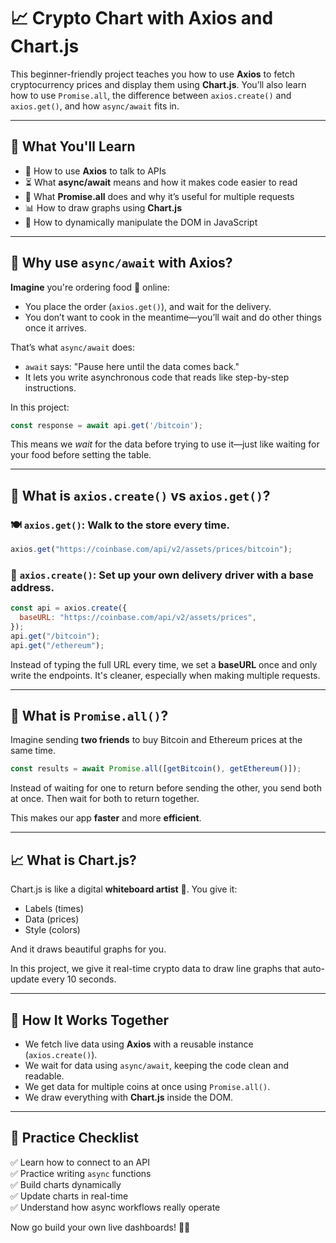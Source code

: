 # 📈 Crypto Chart with Axios and Chart.js

This beginner-friendly project teaches you how to use **Axios** to fetch cryptocurrency prices and display them using **Chart.js**. You’ll also learn how to use `Promise.all`, the difference between `axios.create()` and `axios.get()`, and how `async/await` fits in.

---

## 🧠 What You'll Learn

- 🔌 How to use **Axios** to talk to APIs
- ⏳ What **async/await** means and how it makes code easier to read
- 🤝 What **Promise.all** does and why it’s useful for multiple requests
- 📊 How to draw graphs using **Chart.js**
- 🧱 How to dynamically manipulate the DOM in JavaScript

---

## 🔄 Why use `async/await` with Axios?

**Imagine** you're ordering food 🥡 online:
- You place the order (`axios.get()`), and wait for the delivery.
- You don’t want to cook in the meantime—you’ll wait and do other things once it arrives.

That’s what `async/await` does:
- `await` says: "Pause here until the data comes back."
- It lets you write asynchronous code that reads like step-by-step instructions.

In this project:
```js
const response = await api.get('/bitcoin');
```
This means we *wait* for the data before trying to use it—just like waiting for your food before setting the table.

---

## 🔗 What is `axios.create()` vs `axios.get()`?

### 🍽️ `axios.get()`: Walk to the store every time.
```js
axios.get("https://coinbase.com/api/v2/assets/prices/bitcoin");
```

### 🚗 `axios.create()`: Set up your own delivery driver with a base address.
```js
const api = axios.create({
  baseURL: "https://coinbase.com/api/v2/assets/prices",
});
api.get("/bitcoin");
api.get("/ethereum");
```

Instead of typing the full URL every time, we set a **baseURL** once and only write the endpoints. It's cleaner, especially when making multiple requests.

---

## 🤝 What is `Promise.all()`?

Imagine sending **two friends** to buy Bitcoin and Ethereum prices at the same time.

```js
const results = await Promise.all([getBitcoin(), getEthereum()]);
```

Instead of waiting for one to return before sending the other, you send both at once. Then wait for both to return together.

This makes our app **faster** and more **efficient**.

---

## 📈 What is Chart.js?

Chart.js is like a digital **whiteboard artist** 🎨. You give it:
- Labels (times)
- Data (prices)
- Style (colors)

And it draws beautiful graphs for you.

In this project, we give it real-time crypto data to draw line graphs that auto-update every 10 seconds.

---

## 🧠 How It Works Together

- We fetch live data using **Axios** with a reusable instance (`axios.create()`).
- We wait for data using `async/await`, keeping the code clean and readable.
- We get data for multiple coins at once using `Promise.all()`.
- We draw everything with **Chart.js** inside the DOM.

---

## 🧪 Practice Checklist

✅ Learn how to connect to an API  
✅ Practice writing `async` functions  
✅ Build charts dynamically  
✅ Update charts in real-time  
✅ Understand how async workflows really operate

Now go build your own live dashboards! 🚀💸